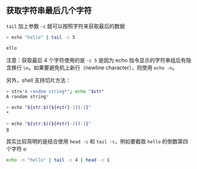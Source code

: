 
## 获取字符串最后几个字符

`tail` 加上参数 `-c` 就可以按照字符来获取最后的数据

```bash
> echo "hello" | tail -c 5

ello
```

注意：获取最后 4 个字符使用的是 `-c 5` 是因为 echo 指令显示的字符串组后有隐含换行 `\n`。如果要避免机上新行（newline character），则使用 `echo -n`。

另外，shell 支持切片方法：

```bash
> str="A random string*"; echo "$str"
A random string*

> echo "${str:$((${#str}-1)):1}"
*

> echo "${str:$((${#str}-2)):1}"
g
```

其实比较简明的是结合使用 `head -c` 和 `tail -c`，例如要截取 `hello` 的倒数第四个字符 `e`:

```bash
echo -n "hello" | tail -c 4 | head -c 1
```
